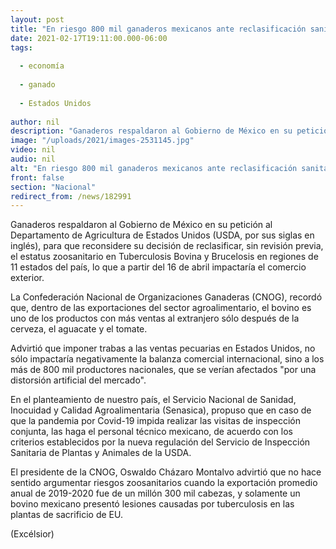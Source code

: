 ```yaml
---
layout: post
title: "En riesgo 800 mil ganaderos mexicanos ante reclasificación sanitaria de EU"
date: 2021-02-17T19:11:00.000-06:00
tags:
  
  - economía
  
  - ganado
  
  - Estados Unidos
  
author: nil
description: "Ganaderos respaldaron al Gobierno de México en su petición al Departamento de Agricultura de EU para que reclasificar el estatus zoosanitario en Tuberculosis Bovina y Brucelosis en regiones de 11 estados del país"
image: "/uploads/2021/images-2531145.jpg"
video: nil
audio: nil
alt: "En riesgo 800 mil ganaderos mexicanos ante reclasificación sanitaria de EU"
front: false
section: "Nacional"
redirect_from: /news/182991
---
```


Ganaderos respaldaron al Gobierno de México en su petición al Departamento de Agricultura de Estados Unidos (USDA, por sus siglas en inglés), para que reconsidere su decisión de reclasificar, sin revisión previa, el estatus zoosanitario en Tuberculosis Bovina y Brucelosis en regiones de 11 estados del país, lo que a partir del 16 de abril impactaría el comercio exterior.

La Confederación Nacional de Organizaciones Ganaderas (CNOG), recordó que, dentro de las exportaciones del sector agroalimentario, el bovino es uno de los productos con más ventas al extranjero sólo después de la cerveza, el aguacate y el tomate.

Advirtió que imponer trabas a las ventas pecuarias en Estados Unidos, no sólo impactaría negativamente la balanza comercial internacional, sino a los más de 800 mil productores nacionales, que se verían afectados "por una distorsión artificial del mercado".

En el planteamiento de nuestro país, el Servicio Nacional de Sanidad, Inocuidad y Calidad Agroalimentaria (Senasica), propuso que en caso de que la pandemia por Covid-19 impida realizar las visitas de inspección conjunta, las haga el personal técnico mexicano, de acuerdo con los criterios establecidos por la nueva regulación del Servicio de Inspección Sanitaria de Plantas y Animales de la USDA.

El presidente de la CNOG, Oswaldo Cházaro Montalvo advirtió que no hace sentido argumentar riesgos zoosanitarios cuando la exportación promedio anual de 2019-2020 fue de un millón 300 mil cabezas, y solamente un bovino mexicano presentó lesiones causadas por tuberculosis en las plantas de sacrificio de EU.

(Excélsior)